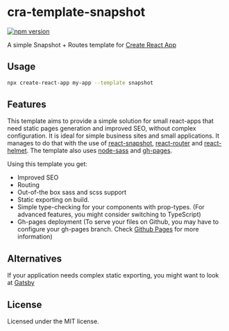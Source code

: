 # cra-template-snapshot

[![npm version](https://img.shields.io/npm/v/cra-template-snapshot)](https://www.npmjs.com/package/cra-template-snapshot)

A simple Snapshot + Routes template for [Create React App](https://github.com/facebook/create-react-app)

## Usage

```sh
npx create-react-app my-app --template snapshot
```

## Features

This template aims to provide a simple solution for small react-apps that need static pages generation and improved SEO, without complex configuration. It is ideal for simple business sites and small applications.
It manages to do that with the use of [react-snapshot](https://github.com/geelen/react-snapshot), [react-router](https://reacttraining.com/react-router/) and [react-helmet](https://github.com/nfl/react-helmet). The template also uses [node-sass](https://github.com/sass/node-sass) and [gh-pages](https://github.com/tschaub/gh-pages).

Using this template you get:

- Improved SEO
- Routing
- Out-of-the box sass and scss support
- Static exporting on build.
- Simple type-checking for your components with prop-types. (For advanced features, you might consider switching to TypeScript)
- Gh-pages deployment (To serve your files on Github, you may have to configure your gh-pages branch. Check [Github Pages](https://pages.github.com/) for more information)

## Alternatives

If your application needs complex static exporting, you might want to look at [Gatsby](https://www.gatsbyjs.org/)

## License

Licensed under the MIT license.

